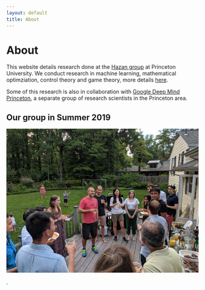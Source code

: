 ```yaml
---
layout: default
title: About
---
```

# About

This website details research done at the [Hazan group](https://www.ehazan.com/) at Princeton University. 
We conduct research in machine learning, mathematical optimziation, control theory and game theory, more details [here](https://www.minregret.com/research/). 

Some of this research is also in collaboration with [Google Deep Mind Princeton](https://sites.google.com/view/gbrainprinceton/home), a separate group of research scientists in the Princeton area.  


<!--
## Projects
We are currently working on several projects, including two longer-term efforts:
1. **[deluca](http://deluca.fyi)**: An OpenAI Gym inspired library that provides differentiable environments, agents that take advantage of such environments, and benchmarking tools.
2. **[deluca-lung](https://arxiv.org/pdf/2102.06779.pdf)**: Machine learning for mechanical ventilator control.
-->


## Our group in Summer 2019

![Summer 2019 0](/assets/img/2019-summer-0.jpg)

.

<!--

Sham's futile attempt to pass to Yoav:

![Summer 2019 1](/assets/img/2019-summer-1.jpg)
-->
